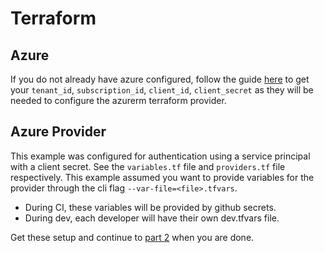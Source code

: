# Terraform 


## Azure 

If you do not already have azure configured, follow the guide
[here](https://registry.terraform.io/providers/hashicorp/azurerm/latest/docs/guides/service_principal_client_secret) to get your `tenant_id`, `subscription_id`, `client_id`, `client_secret` as they will be needed to configure the azurerm terraform provider.

## Azure Provider

This example was configured for authentication using a service principal with a client secret. See the `variables.tf` file and `providers.tf` file respectively. This example assumed you want to provide variables for the provider through the cli flag `--var-file=<file>.tfvars`.
- During CI, these variables will be provided by github secrets. 
- During dev, each developer will have their own dev.tfvars file.

Get these setup and continue to [part 2](terraform_2.md) when you are done.
